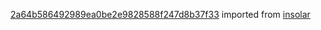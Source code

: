 [2a64b586492989ea0be2e9828588f247d8b37f33](https://github.com/insolar/insolar/commit/2a64b586492989ea0be2e9828588f247d8b37f33) imported from [insolar](https://github.com/insolar/insolar)
